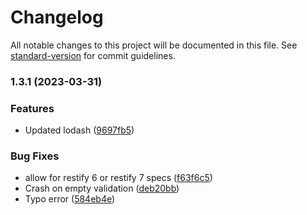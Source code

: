 # Changelog

All notable changes to this project will be documented in this file. See [standard-version](https://github.com/conventional-changelog/standard-version) for commit guidelines.

### 1.3.1 (2023-03-31)


### Features

* Updated lodash ([9697fb5](https://github.com/z0mt3c/node-restify-validation/commit/9697fb5546ff9972398a71149a49460b76f84ab0))


### Bug Fixes

* allow for restify 6 or restify 7 specs ([f63f6c5](https://github.com/z0mt3c/node-restify-validation/commit/f63f6c51a5a6430ae318adb113af4056b420d614))
* Crash on empty validation ([deb20bb](https://github.com/z0mt3c/node-restify-validation/commit/deb20bb7bdd2b13e78dac420e19831f51381e696))
* Typo error ([584eb4e](https://github.com/z0mt3c/node-restify-validation/commit/584eb4e2c453468a667ff293d6c4df4c69075bf7))
